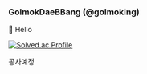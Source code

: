 ### GolmokDaeBBang (@golmoking)
👋 Hello

[![Solved.ac Profile](http://mazassumnida.wtf/api/v2/generate_badge?boj=golmokdaebbang)](https://solved.ac/golmokdaebbang/)  

공사예정

<!--
- 청강문화산업대학교 게임컨텐츠스쿨 1학년
- 선린인터넷고등학교 게임개발동아리 [Zer0pen](https://github.com/zer0pen) 14기 부부장
- 게임 프로그래밍 : Unity, Unreal, C++
- 게임 3D 아트 : 3Ds Max, Shader
**Golmoking/Golmoking** is a ✨ _special_ ✨ repository because its `README.md` (this file) appears on your GitHub profile.

Here are some ideas to get you started:

- 🔭 I’m currently working on ...
- 🌱 I’m currently learning ...
- 👯 I’m looking to collaborate on ...
- 🤔 I’m looking for help with ...
- 💬 Ask me about ...
- 📫 How to reach me: ...
- 😄 Pronouns: ...
- ⚡ Fun fact: ...
-->
